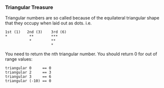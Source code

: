 ### Triangular Treasure

Triangular numbers are so called because of the equilateral triangular shape that they occupy when laid out as dots. i.e.
````
1st (1)   2nd (3)    3rd (6)
*          **        ***
           *         **
                     *
````
You need to return the nth triangular number. You should return 0 for out of range values:
````
triangular 0     == 0
triangular 2     == 3
triangular 3     == 6
triangular (-10) == 0
